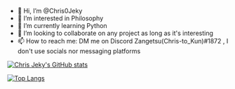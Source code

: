 - 👋 Hi, I’m @Chris0Jeky
- 👀 I’m interested in Philosophy 
- 🌱 I’m currently learning Python
- 💞️ I’m looking to collaborate on any project as long as it's interesting
- 📫 How to reach me: DM me on Discord Zangetsu(Chris-to_Kun)#1872 , I don't use socials nor messaging platforms

<!---
Chris0Jeky/Chris0Jeky is a ✨ special ✨ repository because its `README.md` (this file) appears on your GitHub profile.
You can click the Preview link to take a look at your changes.
--->
[![Chris Jeky's GitHub stats](https://github-readme-stats.vercel.app/api?username=Chris0Jeky&show_icons=true&theme=radical)](https://github.com/Chris0Jeky/github-readme-stats)


[![Top Langs](https://github-readme-stats.vercel.app/api/top-langs/?username=Chris0Jeky&layout=compact&theme=radical)](https://github.com/Chris0Jeky/github-readme-stats)
